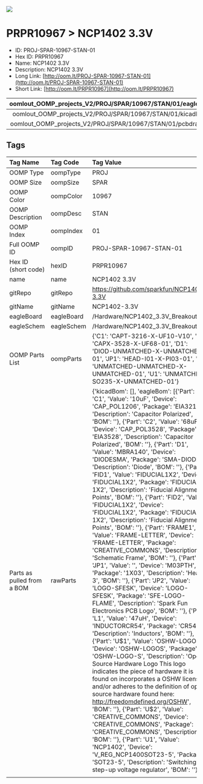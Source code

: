 


  
![][im]
# PRPR10967 > NCP1402 3.3V

- ID: PROJ-SPAR-10967-STAN-01
- Hex ID: PRPR10967
- Name: NCP1402 3.3V
- Description: NCP1402 3.3V
- Long Link: [http://oom.lt/PROJ-SPAR-10967-STAN-01](http://oom.lt/PROJ-SPAR-10967-STAN-01)
- Short Link: [http://oom.lt/PRPR10967](http://oom.lt/PRPR10967)
  

|oomlout_OOMP_projects_V2/PROJ/SPAR/10967/STAN/01/eagleImage.png|oomlout_OOMP_projects_V2/PROJ/SPAR/10967/STAN/01/eagleSchemImage.png|oomlout_OOMP_projects_V2/PROJ/SPAR/10967/STAN/01/kicadPcb3dFront.png|oomlout_OOMP_projects_V2/PROJ/SPAR/10967/STAN/01/kicadPcb3dBack.png|
| :---: | :---: | :---: | :---: |
|oomlout_OOMP_projects_V2/PROJ/SPAR/10967/STAN/01/kicadPcb3d.png|oomlout_OOMP_projects_V2/PROJ/SPAR/10967/STAN/01/bomBack.png|oomlout_OOMP_projects_V2/PROJ/SPAR/10967/STAN/01/bomFront.png|oomlout_OOMP_projects_V2/PROJ/SPAR/10967/STAN/01/pcbdraw.svg|
|oomlout_OOMP_projects_V2/PROJ/SPAR/10967/STAN/01/pcbdrawBack.svg||||

## Tags
  

|Tag Name|Tag Code|Tag Value|
| :--- | :--- | :--- |
|OOMP Type|oompType|PROJ|
|OOMP Size|oompSize|SPAR|
|OOMP Color|oompColor|10967|
|OOMP Description|oompDesc|STAN|
|OOMP Index|oompIndex|01|
|Full OOMP ID|oompID|PROJ-SPAR-10967-STAN-01|
|Hex ID (short code)|hexID|PRPR10967|
|name|name|NCP1402 3.3V|
|gitRepo|gitRepo|https://github.com/sparkfun/NCP1402-3.3V|
|gitName|gitName|NCP1402-3.3V|
|eagleBoard|eagleBoard|/Hardware/NCP1402_3.3V_Breakout.brd|
|eagleSchem|eagleSchem|/Hardware/NCP1402_3.3V_Breakout.sch|
|OOMP Parts List|oompParts|{'C1': 'CAPT-3216-X-UF10-V10', 'C2': 'CAPX-3528-X-UF68-01', 'D1': 'DIOD-UNMATCHED-X-UNMATCHED-01', 'JP1': 'HEAD-I01-X-PI03-01', 'L1': 'UNMATCHED-UNMATCHED-X-UNMATCHED-01', 'U1': 'UNMATCHED-SO235-X-UNMATCHED-01'}|
|Parts as pulled from a BOM|rawParts|{'kicadBom': [], 'eagleBom': [{'Part': 'C1', 'Value': '10uF', 'Device': 'CAP_POL1206', 'Package': 'EIA3216', 'Description': 'Capacitor Polarized', 'BOM': ''}, {'Part': 'C2', 'Value': '68uF', 'Device': 'CAP_POL3528', 'Package': 'EIA3528', 'Description': 'Capacitor Polarized', 'BOM': ''}, {'Part': 'D1', 'Value': 'MBRA140', 'Device': 'DIODESMA', 'Package': 'SMA-DIODE', 'Description': 'Diode', 'BOM': ''}, {'Part': 'FID1', 'Value': 'FIDUCIAL1X2', 'Device': 'FIDUCIAL1X2', 'Package': 'FIDUCIAL-1X2', 'Description': 'Fiducial Alignment Points', 'BOM': ''}, {'Part': 'FID2', 'Value': 'FIDUCIAL1X2', 'Device': 'FIDUCIAL1X2', 'Package': 'FIDUCIAL-1X2', 'Description': 'Fiducial Alignment Points', 'BOM': ''}, {'Part': 'FRAME1', 'Value': 'FRAME-LETTER', 'Device': 'FRAME-LETTER', 'Package': 'CREATIVE_COMMONS', 'Description': 'Schematic Frame', 'BOM': ''}, {'Part': 'JP1', 'Value': '', 'Device': 'M03PTH', 'Package': '1X03', 'Description': 'Header 3', 'BOM': ''}, {'Part': 'JP2', 'Value': 'LOGO-SFESK', 'Device': 'LOGO-SFESK', 'Package': 'SFE-LOGO-FLAME', 'Description': 'Spark Fun Electronics PCB Logo', 'BOM': ''}, {'Part': 'L1', 'Value': '47uH', 'Device': 'INDUCTORCR54', 'Package': 'CR54', 'Description': 'Inductors', 'BOM': ''}, {'Part': 'U$1', 'Value': 'OSHW-LOGOS', 'Device': 'OSHW-LOGOS', 'Package': 'OSHW-LOGO-S', 'Description': 'Open Source Hardware Logo This logo indicates the piece of hardware it is found on incorporates a OSHW license and/or adheres to the definition of open source hardware found here: http://freedomdefined.org/OSHW', 'BOM': ''}, {'Part': 'U$2', 'Value': 'CREATIVE_COMMONS', 'Device': 'CREATIVE_COMMONS', 'Package': 'CREATIVE_COMMONS', 'Description': '', 'BOM': ''}, {'Part': 'U1', 'Value': 'NCP1402', 'Device': 'V_REG_NCP1400SOT23-5', 'Package': 'SOT23-5', 'Description': 'Switching step-up voltage regulator', 'BOM': ''}]}|
||||



[im]: PROJ/SPAR/10967/STAN/01/kicadPcb3d_450.png
